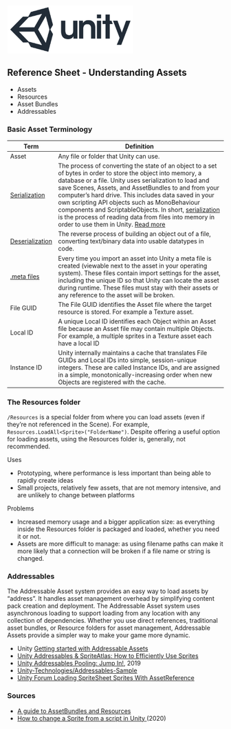 

![unity logo](images/unity-logo-293w.png)

## Reference Sheet - Understanding Assets

- Assets
- Resources
- Asset Bundles
- Addressables




### Basic Asset Terminology

Term | Definition
--- | ---
Asset | Any file or folder that Unity can use.
[Serialization](https://docs.unity3d.com/Manual/script-Serialization.html) | The process of converting the state of an object to a set of bytes in order to store the object into memory, a database or a file. Unity uses serialization to load and save Scenes, Assets, and AssetBundles to and from your computer’s hard drive. This includes data saved in your own scripting API objects such as MonoBehaviour components and ScriptableObjects. In short, [serialization](https://docs.unity3d.com/Manual/script-Serialization-BuiltInUse.html) is the process of reading data from files into memory in order to use them in Unity. [Read more](https://sometimesicode.wordpress.com/2015/04/11/unity-serialization-part-1-how-it-works-and-examples/)
[Deserialization](https://www.gamasutra.com/blogs/VivekTank/20180731/323248/Introduction_to_Unity_Serialization_and_Game_Data.php) | The reverse process of building an object out of a file, converting text/binary data into usable datatypes in code.
[.meta files](https://docs.unity3d.com/Manual/BehindtheScenes.html) | Every time you import an asset into Unity a meta file is created (viewable next to the asset in your operating system). These files contain import settings for the asset, including the unique ID so that Unity can locate the asset during runtime. These files must stay with their assets or any reference to the asset will be broken.
File GUID | The File GUID identifies the Asset file where the target resource is stored. For example a Texture asset.
Local ID | A unique Local ID identifies each Object within an Asset file because an Asset file may contain multiple Objects. For example, a multiple sprites in a Texture asset each have a local ID
Instance ID | Unity internally maintains a cache that translates File GUIDs and Local IDs into simple, session-unique integers. These are called Instance IDs, and are assigned in a simple, monotonically-increasing order when new Objects are registered with the cache.




### The Resources folder

`/Resources` is a special folder from where you can load assets (even if they’re not referenced in the Scene). For example, `Resources.LoadAll<Sprite>("FolderName")`. Despite offering a useful option for loading assets, using the Resources folder is, generally, not recommended.

Uses
- Prototyping, where performance is less important than being able to rapidly create ideas
- Small projects, relatively few assets, that are not memory intensive, and are unlikely to change between platforms

Problems
- Increased memory usage and a bigger application size: as everything inside the Resources folder is packaged and loaded, whether you need it or not.
- Assets are more difficult to manage: as using filename paths can make it more likely that a connection will be broken if a file name or string is changed.



### Addressables

The Addressable Asset system provides an easy way to load assets by “address”. It handles asset management overhead by simplifying content pack creation and deployment. The Addressable Asset system uses asynchronous loading to support loading from any location with any collection of dependencies. Whether you use direct references, traditional asset bundles, or Resource folders for asset management, Addressable Assets provide a simpler way to make your game more dynamic.

- Unity [Getting started with Addressable Assets
](https://docs.unity3d.com/Packages/com.unity.addressables@0.4/manual/AddressableAssetsGettingStarted.html)
- [Unity Addressables & SpriteAtlas: How to Efficiently Use Sprites](https://thegamedev.guru/unity-addressables/spriteatlas-save-memory/)
- [Unity Addressables Pooling: Jump In!](https://www.gamasutra.com/blogs/RubenTorresBonet/20191104/353294/Unity_Addressables_Pooling_Jump_In.php), 2019
- [Unity-Technologies/Addressables-Sample](https://github.com/Unity-Technologies/Addressables-Sample)
- [Unity Forum Loading SpriteSheet Sprites With AssetReference](https://forum.unity.com/threads/loading-spritesheet-sprites-with-assetreference.548155/)


### Sources
* [A guide to AssetBundles and Resources](https://unity3d.com/learn/tutorials/topics/best-practices/guide-assetbundles-and-resources)
* [How to change a Sprite from a script in Unity ](https://gamedevbeginner.com/how-to-change-a-sprite-from-a-script-in-unity-with-examples/) (2020)

